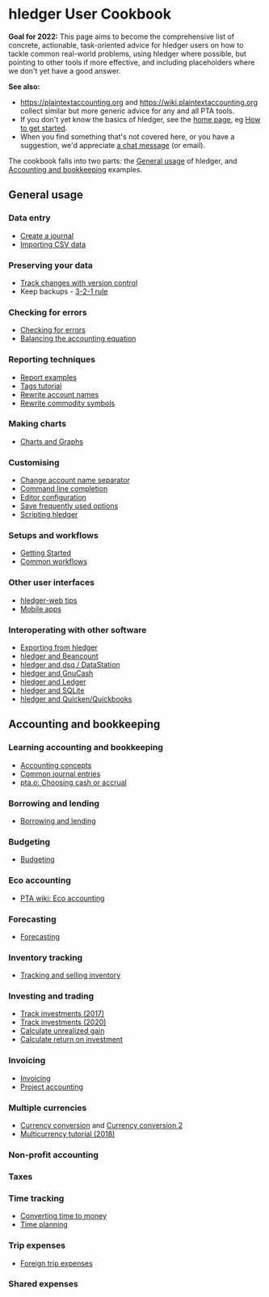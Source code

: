 # hledger User Cookbook

<div class=pagetoc>

<!-- toc -->
</div>

**Goal for 2022:** This page aims to become the comprehensive list of concrete, actionable, task-oriented advice for hledger users on how to tackle common real-world problems, using hledger where possible, but pointing to other tools if more effective, and including placeholders where we don't yet have a good answer.

**See also:**
- <https://plaintextaccounting.org> and <https://wiki.plaintextaccounting.org> collect similar but more generic advice for any and all PTA tools.
- If you don't yet know the basics of hledger, see the [home page](index.md), eg [How to get started](index.md#how-to-get-started).
- When you find something that's not covered here, or you have a suggestion, we'd appreciate [a chat message](support.md) (or email).

<!--
Documentor tips:
Big pages while practical, additional subpages when needed. 
Include minimal answers/inline examples when feasible, followed by links to longer answers/related resources. 
Check plaintextaccounting.org's and wiki.plaintextaccounting.org's categories.
-->

<!-- two column layout, interferes with editing in Obsidian, skip for now
<div style="float:left;">
</div>
<div style="float:right;">
</div>
<br clear=all>
-->

The cookbook falls into two parts: 
the [General usage](#general-usage) of hledger,
and [Accounting and bookkeeping](#accounting-and-bookkeeping) examples.

## General usage
<!-- sections ordered roughly by need -->

### Data entry
- [Create a journal](create-a-journal.md)
- [Importing CSV data](import-csv.md)

### Preserving your data
- [Track changes with version control](track-changes-with-version-control.md)
- Keep backups - [3-2-1 rule](https://en.wikipedia.org/wiki/Backup#3-2-1_rule)

### Checking for errors
- [Checking for errors](checking-for-errors.md)
- [Balancing the accounting equation](balancing-the-accounting-equation.md)

### Reporting techniques
- [Report examples](report-examples.md)
- [Tags tutorial](tags-tutorial.md)
- [Rewrite account names](rewrite-account-names.md)
- [Rewrite commodity symbols](rewrite-commodity-symbols.md)

### Making charts
- [Charts and Graphs](charts.md)

### Customising
- [Change account name separator](change-account-name-separator.md)
- [Command line completion](command-line-completion.md)
- [Editor configuration](editors.md)
- [Save frequently used options](save-frequently-used-options.md)
- [Scripting hledger](scripting.md)

### Setups and workflows
- [Getting Started](start.md)
- [Common workflows](common-workflows.md)

### Other user interfaces
- [hledger-web tips](hledger-web-tips.md)
- [Mobile apps](mobile-apps.md)

### Interoperating with other software
- [Exporting from hledger](export.md)
- [hledger and Beancount](beancount.md)
- [hledger and dsq / DataStation](dsq.md)
- [hledger and GnuCash](gnucash.md)
- [hledger and Ledger](ledger.md)
- [hledger and SQLite](sqlite.md)
- [hledger and Quicken/Quickbooks](quicken.md)

## Accounting and bookkeeping
<!-- sections ordered mostly alphabetically -->

### Learning accounting and bookkeeping
- [Accounting concepts](accounting.md)
- [Common journal entries](common-journal-entries.md)
- [pta.o: Choosing cash or accrual](https://plaintextaccounting.org/#choosing-cash-vs-accrual)

### Borrowing and lending
- [Borrowing and lending](loans.md)

### Budgeting
- [Budgeting](budgeting.md)
<!-- ### Depreciation -->
<!-- [Depreciation](http://rantsideasstuff.com/posts/2018/07/08-depreciation-in-personal-finance-with-hledger) -->

### Eco accounting
- [PTA wiki: Eco accounting](https://wiki.plaintextaccounting.org/Eco-accounting)

### Forecasting
- [Forecasting](forecasting.md)

### Inventory tracking
- [Tracking and selling inventory](inventory.md)

### Investing and trading
- [Track investments (2017)](track-investments.md)
- [Track investments (2020)](investments.md)
- [Calculate unrealized gain](gain.md)
- [Calculate return on investment](roi.md)

### Invoicing
- [Invoicing](invoicing.md)
- [Project accounting](project-accounting.md)

### Multiple currencies
- [Currency conversion](currency-conversion.md) and 
  [Currency conversion 2](conversion2.md)
- [Multicurrency tutorial (2018)](multicurrency-tutorial.md)

### Non-profit accounting

### Taxes

### Time tracking
- [Converting time to money](time-to-money.md)
- [Time planning](time-planning.md)

### Trip expenses
- [Foreign trip expenses](foreign-trip-expenses.md)

### Shared expenses

